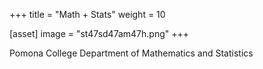 +++
title = "Math + Stats"
weight = 10

[asset]
  image = "st47sd47am47h.png"
+++

Pomona College Department of Mathematics and Statistics
